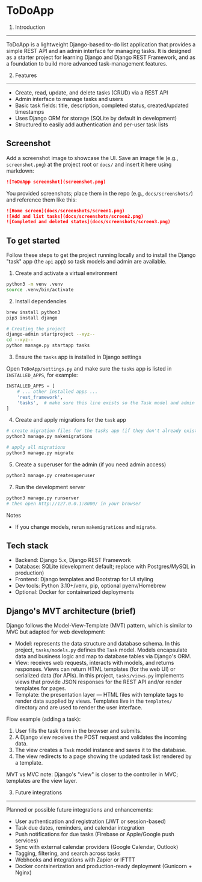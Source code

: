 # ToDoApp

1) Introduction
----------------

ToDoApp is a lightweight Django-based to-do list application that provides a simple REST API and an admin interface for managing tasks. It is designed as a starter project for learning Django and Django REST Framework, and as a foundation to build more advanced task-management features.

2) Features
-----------

- Create, read, update, and delete tasks (CRUD) via a REST API
- Admin interface to manage tasks and users
- Basic task fields: title, description, completed status, created/updated timestamps
- Uses Django ORM for storage (SQLite by default in development)
- Structured to easily add authentication and per-user task lists

Screenshot
----------

Add a screenshot image to showcase the UI. Save an image file (e.g., `screenshot.png`) at the project root or `docs/` and insert it here using markdown:

```markdown
![ToDoApp screenshot](screenshot.png)
```

You provided screenshots; place them in the repo (e.g., `docs/screenshots/`) and reference them like this:

```markdown
![Home screen](docs/screenshots/screen1.png)
![Add and list tasks](docs/screenshots/screen2.png)
![Completed and deleted states](docs/screenshots/screen3.png)
```

To get started
--------------

Follow these steps to get the project running locally and to install the Django "task" app (the `api` app) so task models and admin are available.

1) Create and activate a virtual environment

```zsh
python3 -m venv .venv
source .venv/bin/activate
```

2) Install dependencies

```zsh
brew install python3
pip3 install django

# Creating the project
django-admin startproject --xyz--
cd --xyz--
python manage.py startapp tasks

```

3) Ensure the `tasks` app is installed in Django settings

Open `ToDoApp/settings.py` and make sure the `tasks` app is listed in `INSTALLED_APPS`, for example:

```python
INSTALLED_APPS = [
	# ... other installed apps ...
	'rest_framework',
	'tasks',  # make sure this line exists so the Task model and admin are discovered
]
```

4) Create and apply migrations for the `task` app

```zsh
# create migration files for the tasks app (if they don't already exist)
python3 manage.py makemigrations

# apply all migrations
python3 manage.py migrate
```


5) Create a superuser for the admin (if you need admin access)

```zsh
python3 manage.py createsuperuser
```

7) Run the development server

```zsh
python3 manage.py runserver
# then open http://127.0.0.1:8000/ in your browser
```

Notes
- If you change models, rerun `makemigrations` and `migrate`.

Tech stack
----------

- Backend: Django 5.x, Django REST Framework
- Database: SQLite (development default; replace with Postgres/MySQL in production)
- Frontend: Django templates and Bootstrap for UI styling
- Dev tools: Python 3.10+/venv, pip, optional pyenv/Homebrew
- Optional: Docker for containerized deployments

Django's MVT architecture (brief)
--------------------------------

Django follows the Model-View-Template (MVT) pattern, which is similar to MVC but adapted for web development:

- Model: represents the data structure and database schema. In this project, `tasks/models.py` defines the `Task` model. Models encapsulate data and business logic and map to database tables via Django's ORM.
- View: receives web requests, interacts with models, and returns responses. Views can return HTML templates (for the web UI) or serialized data (for APIs). In this project, `tasks/views.py` implements views that provide JSON responses for the REST API and/or render templates for pages.
- Template: the presentation layer — HTML files with template tags to render data supplied by views. Templates live in the `templates/` directory and are used to render the user interface.

Flow example (adding a task):

1. User fills the task form in the browser and submits.
2. A Django view receives the POST request and validates the incoming data.
3. The view creates a `Task` model instance and saves it to the database.
4. The view redirects to a page showing the updated task list rendered by a template.

MVT vs MVC note: Django's "view" is closer to the controller in MVC; templates are the view layer.


3) Future integrations
---------------------

Planned or possible future integrations and enhancements:

- User authentication and registration (JWT or session-based)
- Task due dates, reminders, and calendar integration
- Push notifications for due tasks (Firebase or Apple/Google push services)
- Sync with external calendar providers (Google Calendar, Outlook)
- Tagging, filtering, and search across tasks
- Webhooks and integrations with Zapier or IFTTT
- Docker containerization and production-ready deployment (Gunicorn + Nginx)

